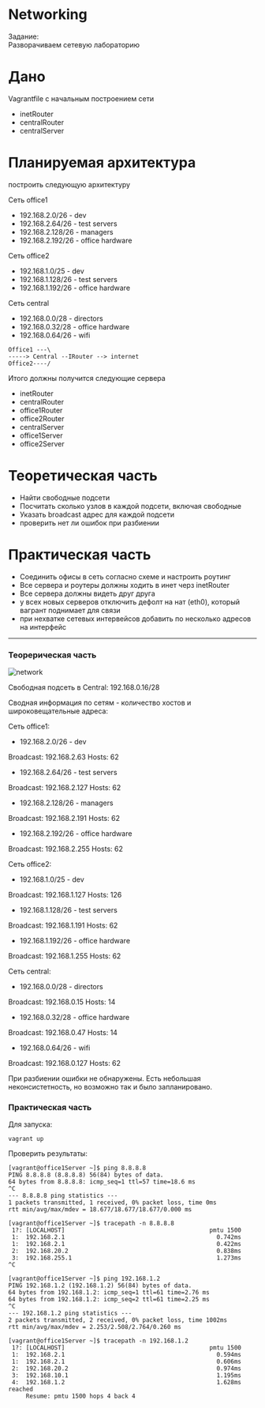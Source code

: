 # Networking

Задание:  
Разворачиваем сетевую лабораторию

# Дано
Vagrantfile с начальным построением сети
- inetRouter
- centralRouter
- centralServer

# Планируемая архитектура
построить следующую архитектуру

Сеть office1
- 192.168.2.0/26 - dev
- 192.168.2.64/26 - test servers
- 192.168.2.128/26 - managers
- 192.168.2.192/26 - office hardware

Сеть office2
- 192.168.1.0/25 - dev
- 192.168.1.128/26 - test servers
- 192.168.1.192/26 - office hardware


Сеть central
- 192.168.0.0/28 - directors
- 192.168.0.32/28 - office hardware
- 192.168.0.64/26 - wifi

```
Office1 ---\
-----> Central --IRouter --> internet
Office2----/
```
Итого должны получится следующие сервера
- inetRouter
- centralRouter
- office1Router
- office2Router
- centralServer
- office1Server
- office2Server

# Теоретическая часть
- Найти свободные подсети
- Посчитать сколько узлов в каждой подсети, включая свободные
- Указать broadcast адрес для каждой подсети
- проверить нет ли ошибок при разбиении

# Практическая часть
- Соединить офисы в сеть согласно схеме и настроить роутинг
- Все сервера и роутеры должны ходить в инет черз inetRouter
- Все сервера должны видеть друг друга
- у всех новых серверов отключить дефолт на нат (eth0), который вагрант поднимает для связи
- при нехватке сетевых интервейсов добавить по несколько адресов на интерфейс

---

### Теорерическая часть

![network](https://github.com/sinist3rr/otus-linux/blob/master/HW15/images/net1.png)


Свободная подсеть в Central: 192.168.0.16/28

Сводная информация по сетям - количество хостов и широковещательные адреса:

Сеть office1:

- 192.168.2.0/26 - dev

Broadcast: 192.168.2.63
Hosts:     62

- 192.168.2.64/26 - test servers

Broadcast: 192.168.2.127
Hosts: 	   62

- 192.168.2.128/26 - managers

Broadcast: 192.168.2.191
Hosts:     62

- 192.168.2.192/26 - office hardware

Broadcast: 192.168.2.255
Hosts: 	   62

Сеть office2:

- 192.168.1.0/25 - dev

Broadcast: 192.168.1.127
Hosts:     126

- 192.168.1.128/26 - test servers

Broadcast: 192.168.1.191
Hosts:     62

- 192.168.1.192/26 - office hardware

Broadcast: 192.168.1.255
Hosts: 	   62

Сеть central:

- 192.168.0.0/28 - directors

Broadcast: 192.168.0.15
Hosts: 	   14

- 192.168.0.32/28 - office hardware

Broadcast: 192.168.0.47
Hosts: 	   14

- 192.168.0.64/26 - wifi

Broadcast: 192.168.0.127
Hosts: 	   62


При разбиении ошибки не обнаружены. Есть небольшая неконсистетность, но возможно так и было запланировано. 

### Практическая часть

Для запуска: 

```console
vagrant up
```

Проверить результаты:

```console
[vagrant@office1Server ~]$ ping 8.8.8.8
PING 8.8.8.8 (8.8.8.8) 56(84) bytes of data.
64 bytes from 8.8.8.8: icmp_seq=1 ttl=57 time=18.6 ms
^C
--- 8.8.8.8 ping statistics ---
1 packets transmitted, 1 received, 0% packet loss, time 0ms
rtt min/avg/max/mdev = 18.677/18.677/18.677/0.000 ms

[vagrant@office1Server ~]$ tracepath -n 8.8.8.8
 1?: [LOCALHOST]                                         pmtu 1500
 1:  192.168.2.1                                           0.742ms 
 1:  192.168.2.1                                           0.422ms 
 2:  192.168.20.2                                          0.838ms 
 3:  192.168.255.1                                         1.273ms 
^C

[vagrant@office1Server ~]$ ping 192.168.1.2    
PING 192.168.1.2 (192.168.1.2) 56(84) bytes of data.
64 bytes from 192.168.1.2: icmp_seq=1 ttl=61 time=2.76 ms
64 bytes from 192.168.1.2: icmp_seq=2 ttl=61 time=2.25 ms
^C
--- 192.168.1.2 ping statistics ---
2 packets transmitted, 2 received, 0% packet loss, time 1002ms
rtt min/avg/max/mdev = 2.253/2.508/2.764/0.260 ms

[vagrant@office1Server ~]$ tracepath -n 192.168.1.2
 1?: [LOCALHOST]                                         pmtu 1500
 1:  192.168.2.1                                           0.594ms 
 1:  192.168.2.1                                           0.606ms 
 2:  192.168.20.2                                          0.974ms 
 3:  192.168.10.1                                          1.195ms 
 4:  192.168.1.2                                           1.628ms reached
     Resume: pmtu 1500 hops 4 back 4 

```

